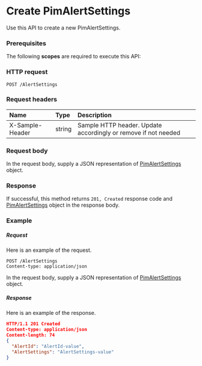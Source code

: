 # Create PimAlertSettings

Use this API to create a new PimAlertSettings.
### Prerequisites
The following **scopes** are required to execute this API: 
### HTTP request
<!-- { "blockType": "ignored" } -->
```http
POST /AlertSettings

```
### Request headers
| Name       | Type | Description|
|:---------------|:--------|:----------|
| X-Sample-Header  | string  | Sample HTTP header. Update accordingly or remove if not needed|

### Request body
In the request body, supply a JSON representation of [PimAlertSettings](../resources/pimalertsettings.md) object.


### Response
If successful, this method returns `201, Created` response code and [PimAlertSettings](../resources/pimalertsettings.md) object in the response body.

### Example
##### Request
Here is an example of the request.
<!-- {
  "blockType": "request",
  "name": "create_pimalertsettings_from_alertsettings"
}-->
```http
POST /AlertSettings
Content-type: application/json
```
In the request body, supply a JSON representation of [PimAlertSettings](../resources/pimalertsettings.md) object.
##### Response
Here is an example of the response.
<!-- {
  "blockType": "response",
  "truncated": false,
  "@odata.type": "pimalertsettings"
} -->
```json
HTTP/1.1 201 Created
Content-type: application/json
Content-length: 74
{
  "AlertId": "AlertId-value",
  "AlertSettings": "AlertSettings-value"
}
```

<!-- uuid: 7ca8e1ae-bd26-4557-9552-93ab153e491e
2015-10-16 22:29:33 UTC -->
<!-- {
  "type": "#page.annotation",
  "description": "Create PimAlertSettings",
  "keywords": "",
  "section": "documentation",
  "tocPath": ""
}-->